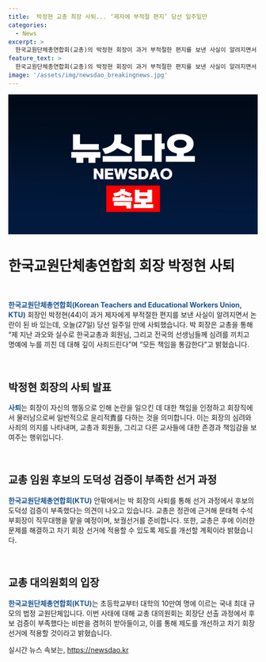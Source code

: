 ```yaml
---
title:  박정현 교총 최장 사퇴... ‘제자에 부적절 편지’ 당선 일주일만
categories:
  - News
excerpt: >
  한국교원단체총연합회(교총)의 박정현 회장이 과거 부적절한 편지를 보낸 사실이 알려지면서 사퇴했습니다. 당선된 지 일주일 만인 오늘(27일) 교총을 통해 심려를 끼쳐 사과하고 모든 책임을 통감한다고 밝혔습니다. 성 비위 및 후보의 도덕성에 대한 비판이 제기되며 교총 내부에서 사퇴 요구가 쏟아지고 있습니다. 교총은 문태혁 수석부회장이 대행으로 이끌며 보궐선거를 준비하고 후보 검증 제도를 개선할 예정이라고 밝혔습니다. 2030청년위원회 초대 위원장 등을 지낸 박 회장은 교총 사상 최연소 수장이었으나 논란으로 인해 사퇴하게 되었습니다. (단어수: 107)
feature_text: >
  한국교원단체총연합회(교총)의 박정현 회장이 과거 부적절한 편지를 보낸 사실이 알려지면서 사퇴했습니다. 당선된 지 일주일 만인 오늘(27일) 교총을 통해 심려를 끼쳐 사과하고 모든 책임을 통감한다고 밝혔습니다. 성 비위 및 후보의 도덕성에 대한 비판이 제기되며 교총 내부에서 사퇴 요구가 쏟아지고 있습니다. 교총은 문태혁 수석부회장이 대행으로 이끌며 보궐선거를 준비하고 후보 검증 제도를 개선할 예정이라고 밝혔습니다. 2030청년위원회 초대 위원장 등을 지낸 박 회장은 교총 사상 최연소 수장이었으나 논란으로 인해 사퇴하게 되었습니다. (단어수: 107)
image: '/assets/img/newsdao_breakingnews.jpg'
---
```


<p><img src="/assets/img/newsdao_breakingnews.jpg" alt="pcversion 속보" /></p>

<h1 data-ke-size="size26">한국교원단체총연합회 회장 박정현 사퇴</h1>

<p data-ke-size="size16">&nbsp;</p>

<p><b><span style="color: #1a5490;">한국교원단체총연합회(Korean Teachers and Educational Workers Union, KTU)</span></b> 회장인 박정현(44)이 과거 제자에게 부적절한 편지를 보낸 사실이 알려지면서 논란이 된 바 있는데, 오늘(27일) 당선 일주일 만에 사퇴했습니다. 박 회장은 교총을 통해 “제 지난 과오와 실수로 한국교총과 회원님, 그리고 전국의 선생님들께 심려를 끼치고 명예에 누를 끼친 데 대해 깊이 사죄드린다”며 “모든 책임을 통감한다”고 밝혔습니다.</p>

<p data-ke-size="size16">&nbsp;</p>

<h2 data-ke-size="size26">박정현 회장의 사퇴 발표</h2>

<p><b><span style="color: #1a5490;">사퇴</span></b>는 회장이 자신의 행동으로 인해 논란을 일으킨 데 대한 책임을 인정하고 회장직에서 물러남으로써 일반적으로 윤리적責를 다하는 것을 의미합니다. 이는 회장의 심려와 사죄의 의지를 나타내며, 교총과 회원들, 그리고 다른 교사들에 대한 존경과 책임감을 보여주는 행위입니다.</p>

<p data-ke-size="size16">&nbsp;</p>

<h2 data-ke-size="size26">교총 임원 후보의 도덕성 검증이 부족한 선거 과정</h2>

<p><b><span style="color: #1a5490;">한국교원단체총연합회(KTU)</span></b> 안팎에서는 박 회장의 사퇴를 통해 선거 과정에서 후보의 도덕성 검증이 부족했다는 의견이 나오고 있습니다. 교총은 정관에 근거해 문태혁 수석부회장이 직무대행을 맡을 예정이며, 보궐선거를 준비합니다. 또한, 교총은 후에 이러한 문제를 해결하고 차기 회장 선거에 적용할 수 있도록 제도를 개선할 계획이라 밝혔습니다.</p>

<p data-ke-size="size16">&nbsp;</p>

<h2 data-ke-size="size26">교총 대의원회의 입장</h2>

<p><b><span style="color: #1a5490;">한국교원단체총연합회(KTU)</span></b>는 초등학교부터 대학의 10만여 명에 이르는 국내 최대 규모의 법정 교원단체입니다. 이번 사태에 대해 교총 대의원회는 회장단 선출 과정에서 후보 검증이 부족했다는 비판을 겸허히 받아들이고, 이를 통해 제도를 개선하고 차기 회장 선거에 적용할 것이라고 밝혔습니다. </p>
실시간 뉴스 속보는, <a href="https://newsdao.kr" rel="dofollow">https://newsdao.kr</a>


